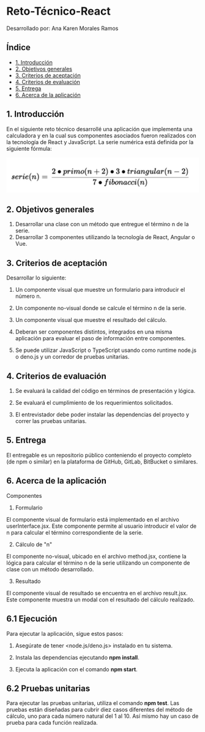 # Reto-Técnico-React

Desarrollado por: Ana Karen Morales Ramos

## Índice

* [1. Introducción](#1-introducción)
* [2. Objetivos generales](#2-objetivos-generales)
* [3. Criterios de aceptación](#3-criterios-de-aceptación)
* [4. Criterios de evaluación](#4-criterios-de-evaluación)
* [5. Entrega](#5-entrega)
* [6. Acerca de la aplicación](#6-acerca-de-la-aplicación)


## 1. Introducción

En el siguiente reto técnico desarrollé una aplicación que implementa una calculadora y en la cual sus componentes asociados fueron realizados con la tecnología de React y JavaScript. La serie numérica está definida por la siguiente fórmula:

![Serie](./image.JPG)

## 2. Objetivos generales

1. Desarrollar una clase con un método que entregue el término n de la serie.
2. Desarrollar 3 componentes utilizando la tecnología de React, Angular o Vue.

## 3. Criterios de aceptación

Desarrollar lo siguiente:
 
1. Un componente visual que muestre un formulario para introducir el número n.

2. Un componente no-visual donde se calcule el término n de la serie.

3. Un componente visual que muestre el resultado del cálculo.

4. Deberan ser componentes distintos, integrados en una misma aplicación para evaluar el paso de información entre componentes.

5. Se puede utilizar JavaScript o TypeScript usando como runtime node.js o deno.js y un corredor de pruebas unitarias. 

## 4. Criterios de evaluación

1. Se evaluará la calidad del código en términos de presentación y lógica.

2. Se evaluará el cumplimiento de los requerimientos solicitados.

3. El entrevistador debe poder instalar las dependencias del proyecto y correr las pruebas unitarias.

## 5. Entrega

El entregable es un repositorio público conteniendo el proyecto completo (de npm o similar) en la plataforma de GitHub, GitLab, BitBucket o similares.

## 6. Acerca de la aplicación

Componentes
1. Formulario

El componente visual de formulario está implementado en el archivo userInterface.jsx. Este componente permite al usuario introducir el valor de n para calcular el término correspondiente de la serie.

2. Cálculo de "n"

El componente no-visual, ubicado en el archivo method.jsx, contiene la lógica para calcular el término n de la serie utilizando un componente de clase con un método desarrollado.

3. Resultado

El componente visual de resultado se encuentra en el archivo result.jsx. Este componente muestra un modal con el resultado del cálculo realizado.

## 6.1 Ejecución

Para ejecutar la aplicación, sigue estos pasos:

1. Asegúrate de tener <node.js/deno.js> instalado en tu sistema.

2. Instala las dependencias ejecutando **npm install**.

3. Ejecuta la aplicación con el comando **npm start**.

## 6.2 Pruebas unitarias

Para ejecutar las pruebas unitarias, utiliza el comando **npm test**.
Las pruebas están diseñadas para cubrir diez casos diferentes del método de cálculo, uno para cada número natural del 1 al 10.
Así mismo hay un caso de prueba para cada función realizada.
